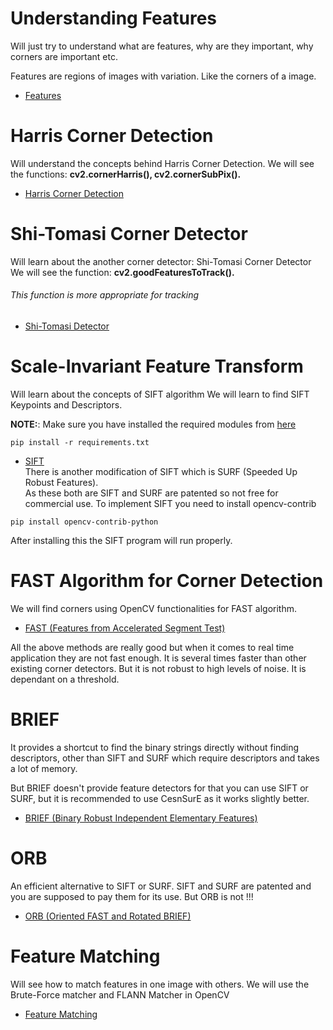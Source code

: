 # Understanding Features
Will just try to understand what are features, why are they important, why corners are important etc.

Features are regions of images with variation. Like the corners of a image.
* [Features](https://opencv-python-tutroals.readthedocs.io/en/latest/py_tutorials/py_feature2d/py_features_meaning/py_features_meaning.html)
# Harris Corner Detection
Will understand the concepts behind Harris Corner Detection.
We will see the functions: **cv2.cornerHarris(), cv2.cornerSubPix().**
* [Harris Corner Detection](01_HarrisDetection.py)
# Shi-Tomasi Corner Detector
Will learn about the another corner detector: Shi-Tomasi Corner Detector
We will see the function: **cv2.goodFeaturesToTrack().**<br>
###### This function is more appropriate for tracking
* [Shi-Tomasi Detector](02_ShiTomasi.py)
# Scale-Invariant Feature Transform
Will learn about the concepts of SIFT algorithm
We will learn to find SIFT Keypoints and Descriptors.

**NOTE:**: Make sure you have installed the required modules from [here](requirements.txt)
```
pip install -r requirements.txt
```
* [SIFT](03_SIFT.py) <br>
There is another modification of SIFT which is SURF (Speeded Up Robust Features).<br>
As these both are SIFT and SURF are patented so not free for commercial use.
To implement SIFT you need to install opencv-contrib
```
pip install opencv-contrib-python
```
After installing this the SIFT program will run properly.
# FAST Algorithm for Corner Detection
We will find corners using OpenCV functionalities for FAST algorithm.
* [FAST (Features from Accelerated Segment Test)](04_FAST.py)

All the above methods are really good but when it comes to real time application they are not fast enough. It is several times faster than other existing corner detectors. But it is not robust to high levels of noise. It is dependant on a threshold.
# BRIEF
It provides a shortcut to find the binary strings directly without finding descriptors, other than SIFT and SURF which require descriptors and takes a lot of memory.

But BRIEF doesn't provide feature detectors for that you can use SIFT or SURF, but it is recommended to use CesnSurE as it works slightly better.
* [BRIEF (Binary Robust Independent Elementary Features)](05_BRIEF.py)
# ORB
An efficient alternative to SIFT or SURF. SIFT and SURF are patented and you are supposed to pay them for its use. But ORB is not !!!
* [ORB (Oriented FAST and Rotated BRIEF)](06_ORB.py)
# Feature Matching
Will see how to match features in one image with others.
We will use the Brute-Force matcher and FLANN Matcher in OpenCV
* [Feature Matching](07_FeatureMatching.py)
# 
